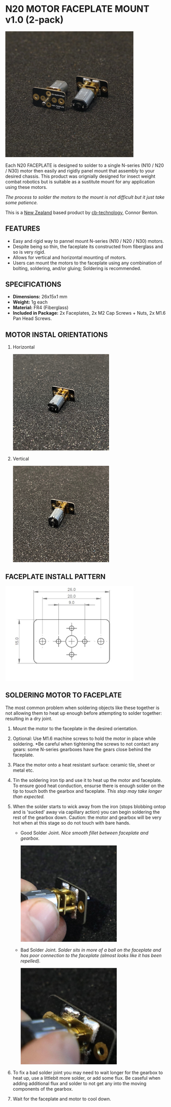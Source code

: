 # N20 MOTOR FACEPLATE MOUNT v1.0 (2-pack)

<img src="assets/1.0_N20_FACEPLATE_MOUNT.JPG" width="400">


Each N20 FACEPLATE is designed to solder to a single N-series (N10 / N20 / N30) motor then easily and rigidly panel mount that assembly to your desired chassis. This product was orignially designed for insect weight combat robotics but is suitable as a sustitute mount for any application using these motors. 

*The process to solder the motors to the mount is not difficult but it just take some patience.*
  
This is a [New Zealand](https://www.google.co.nz/maps/place/Christchurch+New+Zealand) based product by [cb-technology](https://www.cb-technology.co.nz/), Connor Benton.

## FEATURES
- Easy and rigid way to pannel mount N-series (N10 / N20 / N30) motors.
- Despite being so thin, the faceplate its constructed from fiberglass and so is very rigid. 
- Allows for vertical and horizontal mounting of motors.
- Users can mount the motors to the faceplate using any combination of bolting, soldering, and/or gluing; Soldering is recommended.

## SPECIFICATIONS
- **Dimensions:** 26x15x1 mm
- **Weight:** 1g each
- **Material:** FR4 (Fiberglass)
- **Included in Package:** 2x Faceplates, 2x M2 Cap Screws + Nuts, 2x M1.6 Pan Head Screws.

## MOTOR INSTAL ORIENTATIONS

1. Horizontal

    <img src="assets/2.0_N20_HORIZONTAL.JPG" width="300">

2. Vertical

    <img src="assets/2.1_N20_VERTICAL.JPG" width="300">

## FACEPLATE INSTALL PATTERN

<img src="assets/3.0_FACEPLATE_TEMPLATE.JPG" width="400">

## SOLDERING MOTOR TO FACEPLATE

The most common problem when soldering objects like these together is not allowing them to heat up enough before attempting to solder together: resulting in a dry joint.

1. Mount the motor to the faceplate in the desired orientation.

2. Optional: Use M1.6 machine screws to hold the motor in place while soldering. *Be careful when tightening the screws to not contact any gears: some N-series gearboxes have the gears close behind the faceplate.

3. Place the motor onto a heat resistant surface: ceramic tile, sheet or metal etc.

4. Tin the soldering iron tip and use it to heat up the motor and faceplate. To ensure good heat conduction, ensurse there is enough solder on the tip to touch both the gearbox and faceplate. *This step may take longer than expected.*

5. When the solder starts to wick away from the iron (stops blobbing ontop and is 'sucked' away via capillary action) you can begin soldering the rest of the gearbox down. Caution: the motor and gearbox will be very hot when at this stage so do not touch with bare hands.

    - Good Solder Joint. *Nice smooth fillet between faceplate and gearbox.*

        <img src="assets/4.0_GOOD_SOLDER.JPG" width="300">
    
    - Bad Solder Joint. *Solder sits in more of a ball on the faceplate and has poor connection to the faceplate (almost looks like it has been repelled).*

        <img src="assets/4.1_BAD_SOLDER.JPG" width="300">

6. To fix a bad solder joint you may need to wait longer for the gearbox to heat up, use a littlebit more solder, or add some flux. Be caseful when adding additional flux and solder to not get any into the moving components of the gearbox.

7. Wait for the faceplate and motor to cool down.
